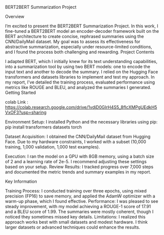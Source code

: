 BERT2BERT Summarization Project


Overview

I’m excited to present the BERT2BERT Summarization Project. In this work, I fine-tuned a BERT2BERT model an encoder-decoder framework built on the BERT architecture to create concise, rephrased summaries using the CNN/DailyMail dataset. My goal was to assess its effectiveness for abstractive summarization, especially under resource-limited conditions, and I found the process both challenging and rewarding.
Project Contents

I adapted BERT, which I initially knew for its text understanding capabilities, into a summarization tool by using two BERT models: one to encode the input text and another to decode the summary. I relied on the Hugging Face transformers and datasets libraries to implement and test my approach. In my report, I’ve detailed the training process, evaluated performance using metrics like ROUGE and BLEU, and analyzed the summaries I generated.
Getting Started

colab Link : https://colab.research.google.com/drive/1vdjD0GIrH4S5_8fIcXMPgUEdkH5VxOF3?usp=sharing

Environment Setup: I installed Python and the necessary libraries using pip:
pip install transformers datasets torch


Dataset Acquisition: I obtained the CNN/DailyMail dataset from Hugging Face. Due to my hardware constraints, I worked with a subset (10,000 training, 1,000 validation, 1,000 test examples).

Execution: I ran the model on a GPU with 8GB memory, using a batch size of 2 and a learning rate of 2e-5. I recommend adjusting these settings based on your setup.
Review Results: I tracked progress over 7,000 steps and documented the metric trends and summary examples in my report.

Key Information

Training Process: I conducted training over three epochs, using mixed precision (FP16) to save memory, and applied the AdamW optimizer with a warm-up phase, which I found effective.
Performance: I was pleased to see steady improvement, with my model achieving a ROUGE-1 score of 17.91 and a BLEU score of 1.99. The summaries were mostly coherent, though I noticed they sometimes missed key details.
Limitations: I realized this approach works best with small datasets and modest hardware. I think larger datasets or advanced techniques could enhance the results.

 

